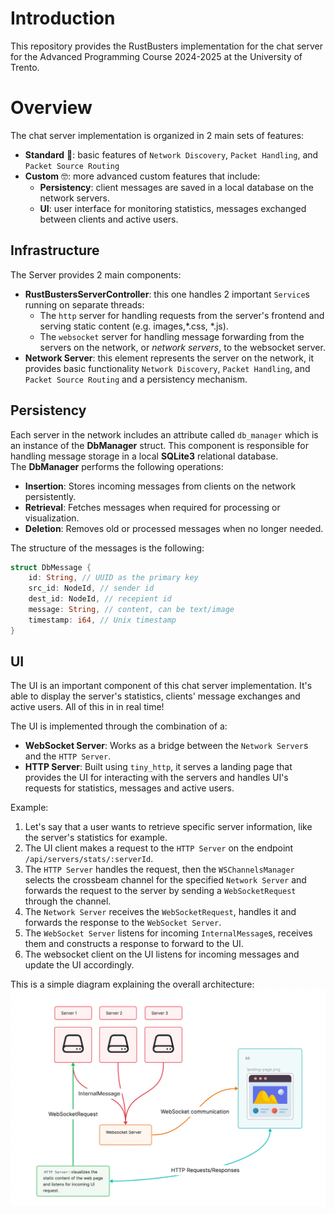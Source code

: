 # Introduction
This repository provides the RustBusters implementation for the chat server for the Advanced Programming Course 2024-2025 at the University of Trento.

# Overview
The chat server implementation is organized in 2 main sets of features:

- **Standard** 🎃: basic features of `Network Discovery`, `Packet Handling`, and `Packet Source Routing`
- **Custom** 🤓: more advanced custom features that include:
    - **Persistency**: client messages are saved in a local database on the network servers.
    - **UI**: user interface for monitoring statistics, messages exchanged between clients and active users.

## Infrastructure
The Server provides 2 main components:
- **RustBustersServerController**: this one handles 2 important `Service`s running on separate threads: 
    - The `http` server for handling requests from the server's frontend and serving static content (e.g. images,*.css, *.js).
    - The `websocket` server for handling message forwarding from the servers on the network, or *network servers*, to the websocket server.
- **Network Server**: this element represents the server on the network, it provides basic functionality `Network Discovery`, `Packet Handling`, and `Packet Source Routing` and a persistency mechanism.

## Persistency
Each server in the network includes an attribute called `db_manager` which is an instance of the **DbManager** struct. This component is responsible for handling message storage in a local **SQLite3** relational database.  
The **DbManager** performs the following operations:
- **Insertion**: Stores incoming messages from clients on the network persistently.
- **Retrieval**: Fetches messages when required for processing or visualization.
- **Deletion**: Removes old or processed messages when no longer needed.

The structure of the messages is the following:
```rust
struct DbMessage {
    id: String, // UUID as the primary key
    src_id: NodeId, // sender id
    dest_id: NodeId, // recepient id
    message: String, // content, can be text/image
    timestamp: i64, // Unix timestamp
}
```

## UI
The UI is an important component of this chat server implementation. It's able to display the server's statistics, clients' message exchanges and active users. All of this in in real time!

The UI is implemented through the combination of a:

- **WebSocket Server**: Works as a bridge between the `Network Server`s and the `HTTP Server`.
- **HTTP Server**: Built using `tiny_http`, it serves a landing page that provides the UI for interacting with the servers and handles UI's requests for statistics, messages and active users.

Example:
1. Let's say that a user wants to retrieve specific server information, like the server's statistics for example.
2. The UI client makes a request to the `HTTP Server` on the endpoint `/api/servers/stats/:serverId`.
3. The `HTTP Server` handles the request, then the `WSChannelsManager` selects the crossbeam channel for the specified `Network Server` and forwards the request to the server by sending a `WebSocketRequest` through the channel.
4. The `Network Server` receives the `WebSocketRequest`, handles it and forwards the response to the `WebSocket Server`.
5. The `WebSocket Server` listens for incoming `InternalMessage`s, receives them and constructs a response to forward to the UI.
6. The websocket client on the UI listens for incoming messages and update the UI accordingly.


This is a simple diagram explaining the overall architecture:
<img src="./assets/diagram.png" />
